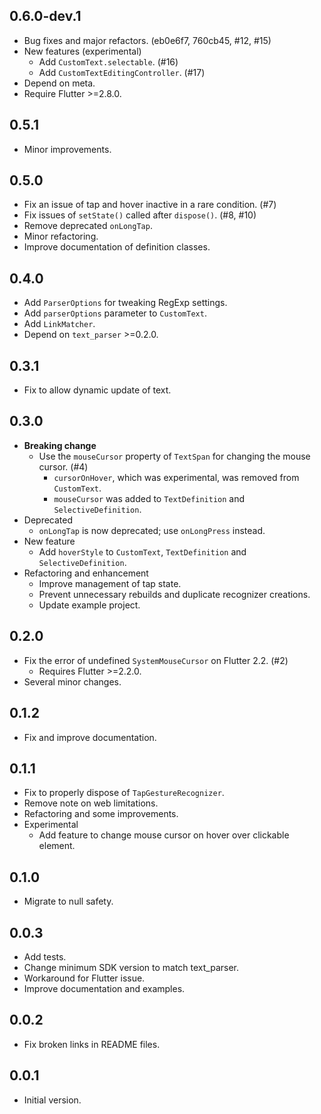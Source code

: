 ## 0.6.0-dev.1

- Bug fixes and major refactors. (eb0e6f7, 760cb45, #12, #15)
- New features (experimental)
    - Add `CustomText.selectable`. (#16)
    - Add `CustomTextEditingController`. (#17)
- Depend on meta.
- Require Flutter >=2.8.0.

## 0.5.1

- Minor improvements.

## 0.5.0

- Fix an issue of tap and hover inactive in a rare condition. (#7)
- Fix issues of `setState()` called after `dispose()`. (#8, #10)
- Remove deprecated `onLongTap`.
- Minor refactoring.
- Improve documentation of definition classes.

## 0.4.0

- Add `ParserOptions` for tweaking RegExp settings.
- Add `parserOptions` parameter to `CustomText`.
- Add `LinkMatcher`.
- Depend on `text_parser` >=0.2.0.

## 0.3.1

- Fix to allow dynamic update of text.

## 0.3.0

- **Breaking change**
    - Use the `mouseCursor` property of `TextSpan` for changing the mouse cursor. (#4)
        - `cursorOnHover`, which was experimental, was removed from `CustomText`.
        - `mouseCursor` was added to `TextDefinition` and `SelectiveDefinition`.
- Deprecated
    - `onLongTap` is now deprecated; use `onLongPress` instead.
- New feature
    - Add `hoverStyle` to `CustomText`, `TextDefinition` and `SelectiveDefinition`.
- Refactoring and enhancement
    - Improve management of tap state.
    - Prevent unnecessary rebuilds and duplicate recognizer creations.
    - Update example project.

## 0.2.0

- Fix the error of undefined `SystemMouseCursor` on Flutter 2.2. (#2)
    - Requires Flutter >=2.2.0.
- Several minor changes.

## 0.1.2

- Fix and improve documentation.

## 0.1.1

- Fix to properly dispose of `TapGestureRecognizer`.
- Remove note on web limitations.
- Refactoring and some improvements.
- Experimental
    - Add feature to change mouse cursor on hover over clickable element.

## 0.1.0

- Migrate to null safety.

## 0.0.3

- Add tests.
- Change minimum SDK version to match text_parser.
- Workaround for Flutter issue.
- Improve documentation and examples.

## 0.0.2

- Fix broken links in README files.

## 0.0.1

- Initial version.
